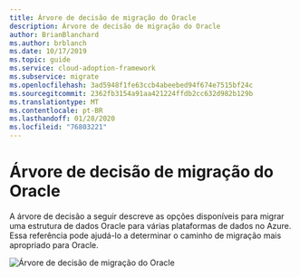 ```yaml
---
title: Árvore de decisão de migração do Oracle
description: Árvore de decisão de migração do Oracle
author: BrianBlanchard
ms.author: brblanch
ms.date: 10/17/2019
ms.topic: guide
ms.service: cloud-adoption-framework
ms.subservice: migrate
ms.openlocfilehash: 3ad5948f1fe63ccb4abeebed94f674e7515bf24c
ms.sourcegitcommit: 2362fb3154a91aa421224ffdb2cc632d982b129b
ms.translationtype: MT
ms.contentlocale: pt-BR
ms.lasthandoff: 01/28/2020
ms.locfileid: "76803221"
---
```

# <a name="oracle-migration-decision-tree"></a>Árvore de decisão de migração do Oracle

A árvore de decisão a seguir descreve as opções disponíveis para migrar uma estrutura de dados Oracle para várias plataformas de dados no Azure. Essa referência pode ajudá-lo a determinar o caminho de migração mais apropriado para Oracle.

![Árvore de decisão de migração do Oracle](../../_images/innovate/considerations/oracle-migration-decision-tree.png)
